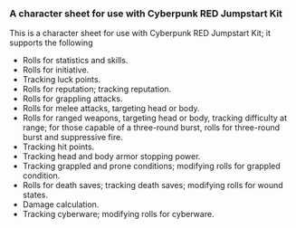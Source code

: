 ### A character sheet for use with Cyberpunk RED Jumpstart Kit

This is a character sheet for use with Cyberpunk RED Jumpstart Kit; it supports the following

* Rolls for statistics and skills.
* Rolls for initiative.
* Tracking luck points.
* Rolls for reputation; tracking reputation.
* Rolls for grappling attacks.
* Rolls for melee attacks, targeting head or body.
* Rolls for ranged weapons, targeting head or body, tracking difficulty at range; for those capable of a three-round
  burst, rolls for three-round burst and suppressive fire.
* Tracking hit points.
* Tracking head and body armor stopping power.
* Tracking grappled and prone conditions; modifying rolls for grappled condition.
* Rolls for death saves; tracking death saves; modifying rolls for wound states.
* Damage calculation.
* Tracking cyberware; modifying rolls for cyberware.
